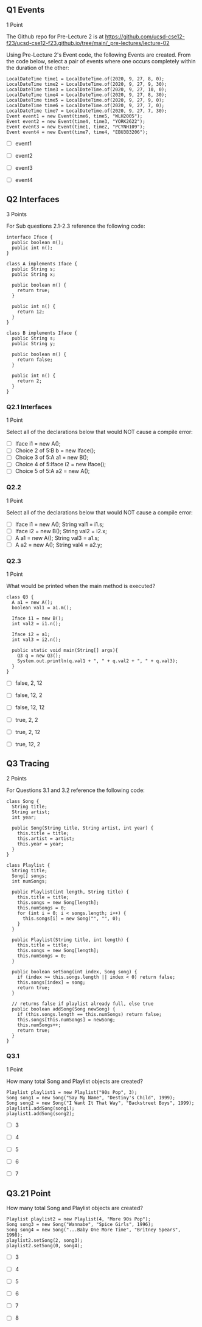 ## Q1 Events
1 Point

The Github repo for Pre-Lecture 2 is at https://github.com/ucsd-cse12-f23/ucsd-cse12-f23.github.io/tree/main/_pre-lectures/lecture-02

Using Pre-Lecture 2's Event code, the following Events are created. From the code below, select a pair of events where one occurs completely within the duration of the other:
~~~
LocalDateTime time1 = LocalDateTime.of(2020, 9, 27, 8, 0);
LocalDateTime time2 = LocalDateTime.of(2020, 9, 27, 9, 30);
LocalDateTime time3 = LocalDateTime.of(2020, 9, 27, 10, 0);
LocalDateTime time4 = LocalDateTime.of(2020, 9, 27, 8, 30);
LocalDateTime time5 = LocalDateTime.of(2020, 9, 27, 9, 0);
LocalDateTime time6 = LocalDateTime.of(2020, 9, 27, 7, 0);
LocalDateTime time7 = LocalDateTime.of(2020, 9, 27, 7, 30);
Event event1 = new Event(time6, time5, "WLH2005");
Event event2 = new Event(time4, time3, "YORK2622");
Event event3 = new Event(time1, time2, "PCYNH109");
Event event4 = new Event(time7, time4, "EBU3B3206");
~~~
- [ ] event1

- [ ] event2

- [ ] event3

- [ ] event4

## Q2 Interfaces
3 Points

For Sub questions 2.1-2.3 reference the following code:
~~~
interface Iface {
  public boolean m();
  public int n();
}

class A implements Iface {
  public String s;
  public String x;

  public boolean m() {
    return true;
  }

  public int n() {
    return 12;
  }
}

class B implements Iface {
  public String s;
  public String y;

  public boolean m() {
    return false;
  }

  public int n() {
    return 2;
  }
}
~~~
### Q2.1 Interfaces
1 Point

Select all of the declarations below that would NOT cause a compile error:
- [ ] Iface i1 = new A();
- [ ] Choice 2 of 5:B b = new Iface();
- [ ] Choice 3 of 5:A a1 = new B();
- [ ] Choice 4 of 5:Iface i2 = new Iface();
- [ ] Choice 5 of 5:A a2 = new A();

### Q2.2 
1 Point

Select all of the declarations below that would NOT cause a compile error:

- [ ] Iface i1 = new A(); String val1 = i1.s;
- [ ] Iface i2 = new B(); String val2 = i2.x;
- [ ] A a1 = new A(); String val3 = a1.s;
- [ ] A a2 = new A(); String val4 = a2.y;

### Q2.3
1 Point

What would be printed when the main method is executed?
~~~
class Q3 {
  A a1 = new A();
  boolean val1 = a1.m();

  Iface i1 = new B();
  int val2 = i1.n();

  Iface i2 = a1;
  int val3 = i2.n();

  public static void main(String[] args){
    Q3 q = new Q3();
    System.out.println(q.val1 + ", " + q.val2 + ", " + q.val3);
  }
}
~~~
- [ ] false, 2, 12

- [ ] false, 12, 2

- [ ] false, 12, 12

- [ ] true, 2, 2

- [ ] true, 2, 12

- [ ] true, 12, 2

## Q3 Tracing
2 Points

For Questions 3.1 and 3.2 reference the following code:
~~~
class Song {
  String title;
  String artist;
  int year;

  public Song(String title, String artist, int year) {
    this.title = title;
    this.artist = artist;
    this.year = year;
  }
}

class Playlist {
  String title;
  Song[] songs;
  int numSongs;

  public Playlist(int length, String title) {
    this.title = title;
    this.songs = new Song[length];
    this.numSongs = 0;
    for (int i = 0; i < songs.length; i++) {
      this.songs[i] = new Song("", "", 0);
    }
  }

  public Playlist(String title, int length) {
    this.title = title;
    this.songs = new Song[length];
    this.numSongs = 0;
  }

  public boolean setSong(int index, Song song) {
    if (index >= this.songs.length || index < 0) return false;
    this.songs[index] = song;
    return true;
  }

  // returns false if playlist already full, else true
  public boolean addSong(Song newSong) {
    if (this.songs.length == this.numSongs) return false;
    this.songs[this.numSongs] = newSong;
    this.numSongs++;
    return true;
  }
}
~~~

### Q3.1
1 Point

How many total Song and Playlist objects are created?
~~~
Playlist playlist1 = new Playlist("90s Pop", 3);
Song song1 = new Song("Say My Name", "Destiny's Child", 1999);
Song song2 = new Song("I Want It That Way", "Backstreet Boys", 1999);
playlist1.addSong(song1);
playlist1.addSong(song2);
~~~

- [ ] 3

- [ ] 4

- [ ] 5

- [ ] 6

- [ ] 7

## Q3.21 Point

How many total Song and Playlist objects are created?
~~~
Playlist playlist2 = new Playlist(4, "More 90s Pop");
Song song3 = new Song("Wannabe", "Spice Girls", 1996);
Song song4 = new Song("...Baby One More Time", "Britney Spears", 1998);
playlist2.setSong(2, song3);
playlist2.setSong(0, song4);
~~~
- [ ] 3

- [ ] 4

- [ ] 5

- [ ] 6

- [ ] 7

- [ ] 8

